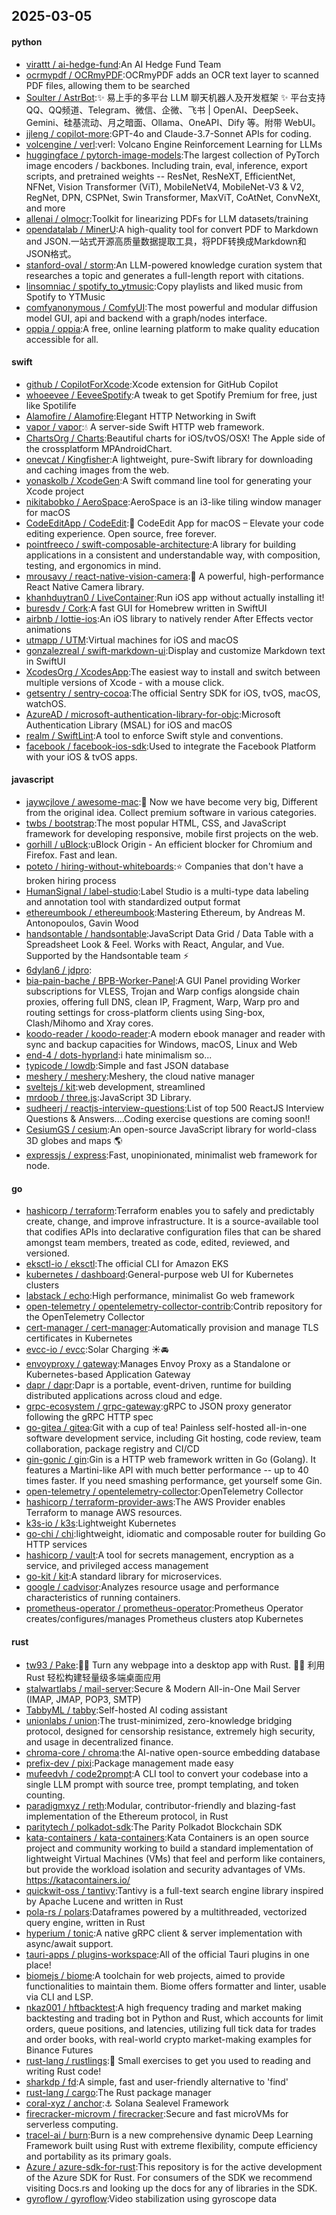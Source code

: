 ## 2025-03-05

#### python
* [virattt / ai-hedge-fund](https://github.com/virattt/ai-hedge-fund):An AI Hedge Fund Team
* [ocrmypdf / OCRmyPDF](https://github.com/ocrmypdf/OCRmyPDF):OCRmyPDF adds an OCR text layer to scanned PDF files, allowing them to be searched
* [Soulter / AstrBot](https://github.com/Soulter/AstrBot):✨ 易上手的多平台 LLM 聊天机器人及开发框架 ✨ 平台支持 QQ、QQ频道、Telegram、微信、企微、飞书 | OpenAI、DeepSeek、Gemini、硅基流动、月之暗面、Ollama、OneAPI、Dify 等。附带 WebUI。
* [jjleng / copilot-more](https://github.com/jjleng/copilot-more):GPT-4o and Claude-3.7-Sonnet APIs for coding.
* [volcengine / verl](https://github.com/volcengine/verl):verl: Volcano Engine Reinforcement Learning for LLMs
* [huggingface / pytorch-image-models](https://github.com/huggingface/pytorch-image-models):The largest collection of PyTorch image encoders / backbones. Including train, eval, inference, export scripts, and pretrained weights -- ResNet, ResNeXT, EfficientNet, NFNet, Vision Transformer (ViT), MobileNetV4, MobileNet-V3 & V2, RegNet, DPN, CSPNet, Swin Transformer, MaxViT, CoAtNet, ConvNeXt, and more
* [allenai / olmocr](https://github.com/allenai/olmocr):Toolkit for linearizing PDFs for LLM datasets/training
* [opendatalab / MinerU](https://github.com/opendatalab/MinerU):A high-quality tool for convert PDF to Markdown and JSON.一站式开源高质量数据提取工具，将PDF转换成Markdown和JSON格式。
* [stanford-oval / storm](https://github.com/stanford-oval/storm):An LLM-powered knowledge curation system that researches a topic and generates a full-length report with citations.
* [linsomniac / spotify_to_ytmusic](https://github.com/linsomniac/spotify_to_ytmusic):Copy playlists and liked music from Spotify to YTMusic
* [comfyanonymous / ComfyUI](https://github.com/comfyanonymous/ComfyUI):The most powerful and modular diffusion model GUI, api and backend with a graph/nodes interface.
* [oppia / oppia](https://github.com/oppia/oppia):A free, online learning platform to make quality education accessible for all.

#### swift
* [github / CopilotForXcode](https://github.com/github/CopilotForXcode):Xcode extension for GitHub Copilot
* [whoeevee / EeveeSpotify](https://github.com/whoeevee/EeveeSpotify):A tweak to get Spotify Premium for free, just like Spotilife
* [Alamofire / Alamofire](https://github.com/Alamofire/Alamofire):Elegant HTTP Networking in Swift
* [vapor / vapor](https://github.com/vapor/vapor):💧 A server-side Swift HTTP web framework.
* [ChartsOrg / Charts](https://github.com/ChartsOrg/Charts):Beautiful charts for iOS/tvOS/OSX! The Apple side of the crossplatform MPAndroidChart.
* [onevcat / Kingfisher](https://github.com/onevcat/Kingfisher):A lightweight, pure-Swift library for downloading and caching images from the web.
* [yonaskolb / XcodeGen](https://github.com/yonaskolb/XcodeGen):A Swift command line tool for generating your Xcode project
* [nikitabobko / AeroSpace](https://github.com/nikitabobko/AeroSpace):AeroSpace is an i3-like tiling window manager for macOS
* [CodeEditApp / CodeEdit](https://github.com/CodeEditApp/CodeEdit):📝 CodeEdit App for macOS – Elevate your code editing experience. Open source, free forever.
* [pointfreeco / swift-composable-architecture](https://github.com/pointfreeco/swift-composable-architecture):A library for building applications in a consistent and understandable way, with composition, testing, and ergonomics in mind.
* [mrousavy / react-native-vision-camera](https://github.com/mrousavy/react-native-vision-camera):📸 A powerful, high-performance React Native Camera library.
* [khanhduytran0 / LiveContainer](https://github.com/khanhduytran0/LiveContainer):Run iOS app without actually installing it!
* [buresdv / Cork](https://github.com/buresdv/Cork):A fast GUI for Homebrew written in SwiftUI
* [airbnb / lottie-ios](https://github.com/airbnb/lottie-ios):An iOS library to natively render After Effects vector animations
* [utmapp / UTM](https://github.com/utmapp/UTM):Virtual machines for iOS and macOS
* [gonzalezreal / swift-markdown-ui](https://github.com/gonzalezreal/swift-markdown-ui):Display and customize Markdown text in SwiftUI
* [XcodesOrg / XcodesApp](https://github.com/XcodesOrg/XcodesApp):The easiest way to install and switch between multiple versions of Xcode - with a mouse click.
* [getsentry / sentry-cocoa](https://github.com/getsentry/sentry-cocoa):The official Sentry SDK for iOS, tvOS, macOS, watchOS.
* [AzureAD / microsoft-authentication-library-for-objc](https://github.com/AzureAD/microsoft-authentication-library-for-objc):Microsoft Authentication Library (MSAL) for iOS and macOS
* [realm / SwiftLint](https://github.com/realm/SwiftLint):A tool to enforce Swift style and conventions.
* [facebook / facebook-ios-sdk](https://github.com/facebook/facebook-ios-sdk):Used to integrate the Facebook Platform with your iOS & tvOS apps.

#### javascript
* [jaywcjlove / awesome-mac](https://github.com/jaywcjlove/awesome-mac): Now we have become very big, Different from the original idea. Collect premium software in various categories.
* [twbs / bootstrap](https://github.com/twbs/bootstrap):The most popular HTML, CSS, and JavaScript framework for developing responsive, mobile first projects on the web.
* [gorhill / uBlock](https://github.com/gorhill/uBlock):uBlock Origin - An efficient blocker for Chromium and Firefox. Fast and lean.
* [poteto / hiring-without-whiteboards](https://github.com/poteto/hiring-without-whiteboards):⭐️ Companies that don't have a broken hiring process
* [HumanSignal / label-studio](https://github.com/HumanSignal/label-studio):Label Studio is a multi-type data labeling and annotation tool with standardized output format
* [ethereumbook / ethereumbook](https://github.com/ethereumbook/ethereumbook):Mastering Ethereum, by Andreas M. Antonopoulos, Gavin Wood
* [handsontable / handsontable](https://github.com/handsontable/handsontable):JavaScript Data Grid / Data Table with a Spreadsheet Look & Feel. Works with React, Angular, and Vue. Supported by the Handsontable team ⚡
* [6dylan6 / jdpro](https://github.com/6dylan6/jdpro):
* [bia-pain-bache / BPB-Worker-Panel](https://github.com/bia-pain-bache/BPB-Worker-Panel):A GUI Panel providing Worker subscriptions for VLESS, Trojan and Warp configs alongside chain proxies, offering full DNS, clean IP, Fragment, Warp, Warp pro and routing settings for cross-platform clients using Sing-box, Clash/Mihomo and Xray cores.
* [koodo-reader / koodo-reader](https://github.com/koodo-reader/koodo-reader):A modern ebook manager and reader with sync and backup capacities for Windows, macOS, Linux and Web
* [end-4 / dots-hyprland](https://github.com/end-4/dots-hyprland):i hate minimalism so...
* [typicode / lowdb](https://github.com/typicode/lowdb):Simple and fast JSON database
* [meshery / meshery](https://github.com/meshery/meshery):Meshery, the cloud native manager
* [sveltejs / kit](https://github.com/sveltejs/kit):web development, streamlined
* [mrdoob / three.js](https://github.com/mrdoob/three.js):JavaScript 3D Library.
* [sudheerj / reactjs-interview-questions](https://github.com/sudheerj/reactjs-interview-questions):List of top 500 ReactJS Interview Questions & Answers....Coding exercise questions are coming soon!!
* [CesiumGS / cesium](https://github.com/CesiumGS/cesium):An open-source JavaScript library for world-class 3D globes and maps 🌎
* [expressjs / express](https://github.com/expressjs/express):Fast, unopinionated, minimalist web framework for node.

#### go
* [hashicorp / terraform](https://github.com/hashicorp/terraform):Terraform enables you to safely and predictably create, change, and improve infrastructure. It is a source-available tool that codifies APIs into declarative configuration files that can be shared amongst team members, treated as code, edited, reviewed, and versioned.
* [eksctl-io / eksctl](https://github.com/eksctl-io/eksctl):The official CLI for Amazon EKS
* [kubernetes / dashboard](https://github.com/kubernetes/dashboard):General-purpose web UI for Kubernetes clusters
* [labstack / echo](https://github.com/labstack/echo):High performance, minimalist Go web framework
* [open-telemetry / opentelemetry-collector-contrib](https://github.com/open-telemetry/opentelemetry-collector-contrib):Contrib repository for the OpenTelemetry Collector
* [cert-manager / cert-manager](https://github.com/cert-manager/cert-manager):Automatically provision and manage TLS certificates in Kubernetes
* [evcc-io / evcc](https://github.com/evcc-io/evcc):Solar Charging ☀️🚘
* [envoyproxy / gateway](https://github.com/envoyproxy/gateway):Manages Envoy Proxy as a Standalone or Kubernetes-based Application Gateway
* [dapr / dapr](https://github.com/dapr/dapr):Dapr is a portable, event-driven, runtime for building distributed applications across cloud and edge.
* [grpc-ecosystem / grpc-gateway](https://github.com/grpc-ecosystem/grpc-gateway):gRPC to JSON proxy generator following the gRPC HTTP spec
* [go-gitea / gitea](https://github.com/go-gitea/gitea):Git with a cup of tea! Painless self-hosted all-in-one software development service, including Git hosting, code review, team collaboration, package registry and CI/CD
* [gin-gonic / gin](https://github.com/gin-gonic/gin):Gin is a HTTP web framework written in Go (Golang). It features a Martini-like API with much better performance -- up to 40 times faster. If you need smashing performance, get yourself some Gin.
* [open-telemetry / opentelemetry-collector](https://github.com/open-telemetry/opentelemetry-collector):OpenTelemetry Collector
* [hashicorp / terraform-provider-aws](https://github.com/hashicorp/terraform-provider-aws):The AWS Provider enables Terraform to manage AWS resources.
* [k3s-io / k3s](https://github.com/k3s-io/k3s):Lightweight Kubernetes
* [go-chi / chi](https://github.com/go-chi/chi):lightweight, idiomatic and composable router for building Go HTTP services
* [hashicorp / vault](https://github.com/hashicorp/vault):A tool for secrets management, encryption as a service, and privileged access management
* [go-kit / kit](https://github.com/go-kit/kit):A standard library for microservices.
* [google / cadvisor](https://github.com/google/cadvisor):Analyzes resource usage and performance characteristics of running containers.
* [prometheus-operator / prometheus-operator](https://github.com/prometheus-operator/prometheus-operator):Prometheus Operator creates/configures/manages Prometheus clusters atop Kubernetes

#### rust
* [tw93 / Pake](https://github.com/tw93/Pake):🤱🏻 Turn any webpage into a desktop app with Rust. 🤱🏻 利用 Rust 轻松构建轻量级多端桌面应用
* [stalwartlabs / mail-server](https://github.com/stalwartlabs/mail-server):Secure & Modern All-in-One Mail Server (IMAP, JMAP, POP3, SMTP)
* [TabbyML / tabby](https://github.com/TabbyML/tabby):Self-hosted AI coding assistant
* [unionlabs / union](https://github.com/unionlabs/union):The trust-minimized, zero-knowledge bridging protocol, designed for censorship resistance, extremely high security, and usage in decentralized finance.
* [chroma-core / chroma](https://github.com/chroma-core/chroma):the AI-native open-source embedding database
* [prefix-dev / pixi](https://github.com/prefix-dev/pixi):Package management made easy
* [mufeedvh / code2prompt](https://github.com/mufeedvh/code2prompt):A CLI tool to convert your codebase into a single LLM prompt with source tree, prompt templating, and token counting.
* [paradigmxyz / reth](https://github.com/paradigmxyz/reth):Modular, contributor-friendly and blazing-fast implementation of the Ethereum protocol, in Rust
* [paritytech / polkadot-sdk](https://github.com/paritytech/polkadot-sdk):The Parity Polkadot Blockchain SDK
* [kata-containers / kata-containers](https://github.com/kata-containers/kata-containers):Kata Containers is an open source project and community working to build a standard implementation of lightweight Virtual Machines (VMs) that feel and perform like containers, but provide the workload isolation and security advantages of VMs. https://katacontainers.io/
* [quickwit-oss / tantivy](https://github.com/quickwit-oss/tantivy):Tantivy is a full-text search engine library inspired by Apache Lucene and written in Rust
* [pola-rs / polars](https://github.com/pola-rs/polars):Dataframes powered by a multithreaded, vectorized query engine, written in Rust
* [hyperium / tonic](https://github.com/hyperium/tonic):A native gRPC client & server implementation with async/await support.
* [tauri-apps / plugins-workspace](https://github.com/tauri-apps/plugins-workspace):All of the official Tauri plugins in one place!
* [biomejs / biome](https://github.com/biomejs/biome):A toolchain for web projects, aimed to provide functionalities to maintain them. Biome offers formatter and linter, usable via CLI and LSP.
* [nkaz001 / hftbacktest](https://github.com/nkaz001/hftbacktest):A high frequency trading and market making backtesting and trading bot in Python and Rust, which accounts for limit orders, queue positions, and latencies, utilizing full tick data for trades and order books, with real-world crypto market-making examples for Binance Futures
* [rust-lang / rustlings](https://github.com/rust-lang/rustlings):🦀 Small exercises to get you used to reading and writing Rust code!
* [sharkdp / fd](https://github.com/sharkdp/fd):A simple, fast and user-friendly alternative to 'find'
* [rust-lang / cargo](https://github.com/rust-lang/cargo):The Rust package manager
* [coral-xyz / anchor](https://github.com/coral-xyz/anchor):⚓ Solana Sealevel Framework
* [firecracker-microvm / firecracker](https://github.com/firecracker-microvm/firecracker):Secure and fast microVMs for serverless computing.
* [tracel-ai / burn](https://github.com/tracel-ai/burn):Burn is a new comprehensive dynamic Deep Learning Framework built using Rust with extreme flexibility, compute efficiency and portability as its primary goals.
* [Azure / azure-sdk-for-rust](https://github.com/Azure/azure-sdk-for-rust):This repository is for the active development of the Azure SDK for Rust. For consumers of the SDK we recommend visiting Docs.rs and looking up the docs for any of libraries in the SDK.
* [gyroflow / gyroflow](https://github.com/gyroflow/gyroflow):Video stabilization using gyroscope data
